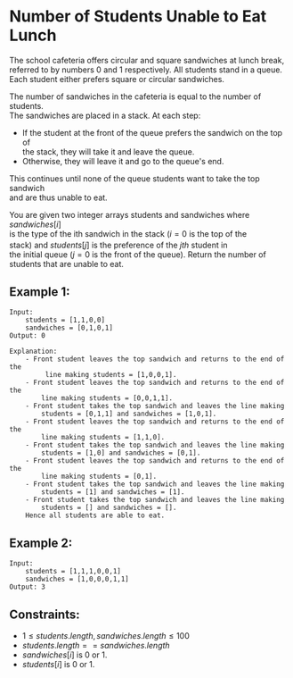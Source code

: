 # Number of Students Unable to Eat Lunch
The school cafeteria offers circular and square sandwiches at lunch break,  
referred to by numbers 0 and 1 respectively. All students stand in a queue.  
Each student either prefers square or circular sandwiches.

The number of sandwiches in the cafeteria is equal to the number of students.  
The sandwiches are placed in a stack. At each step:

* If the student at the front of the queue prefers the sandwich on the top of  
the stack, they will take it and leave the queue.
* Otherwise, they will leave it and go to the queue's end.

This continues until none of the queue students want to take the top sandwich  
and are thus unable to eat.

You are given two integer arrays students and sandwiches where $sandwiches[i]$  
is the type of the i​​​​​​th sandwich in the stack ($i = 0$ is the top of the  
stack) and $students[j]$ is the preference of the $j^​​​​​​{th}$ student in  
the initial queue ($j = 0$ is the front of the queue). Return the number of  
students that are unable to eat.

 

## Example 1:

    Input: 
        students = [1,1,0,0]
        sandwiches = [0,1,0,1]
    Output: 0 

    Explanation:
        - Front student leaves the top sandwich and returns to the end of the
             line making students = [1,0,0,1].
        - Front student leaves the top sandwich and returns to the end of the 
            line making students = [0,0,1,1].
        - Front student takes the top sandwich and leaves the line making 
            students = [0,1,1] and sandwiches = [1,0,1].
        - Front student leaves the top sandwich and returns to the end of the 
            line making students = [1,1,0].
        - Front student takes the top sandwich and leaves the line making 
            students = [1,0] and sandwiches = [0,1].
        - Front student leaves the top sandwich and returns to the end of the 
            line making students = [0,1].
        - Front student takes the top sandwich and leaves the line making 
            students = [1] and sandwiches = [1].
        - Front student takes the top sandwich and leaves the line making 
            students = [] and sandwiches = [].
        Hence all students are able to eat.

## Example 2:

    Input: 
        students = [1,1,1,0,0,1]
        sandwiches = [1,0,0,0,1,1]
    Output: 3

 

## Constraints:

* $1 \le students.length, sandwiches.length \le 100$
* $students.length == sandwiches.length$
* $sandwiches[i]$ is 0 or 1.
* $students[i]$ is 0 or 1.

